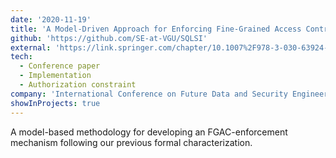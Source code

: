 ```yaml
---
date: '2020-11-19'
title: 'A Model-Driven Approach for Enforcing Fine-Grained Access Control for SQL Queries'
github: 'https://github.com/SE-at-VGU/SQLSI'
external: 'https://link.springer.com/chapter/10.1007%2F978-3-030-63924-2_4'
tech:
  - Conference paper
  - Implementation
  - Authorization constraint
company: 'International Conference on Future Data and Security Engineering'
showInProjects: true
---
```


A model-based methodology for developing an FGAC-enforcement mechanism following our previous formal characterization.
